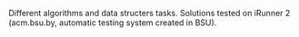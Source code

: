 Different algorithms and data structers tasks. Solutions tested on iRunner 2 (acm.bsu.by, automatic testing system created in BSU).
